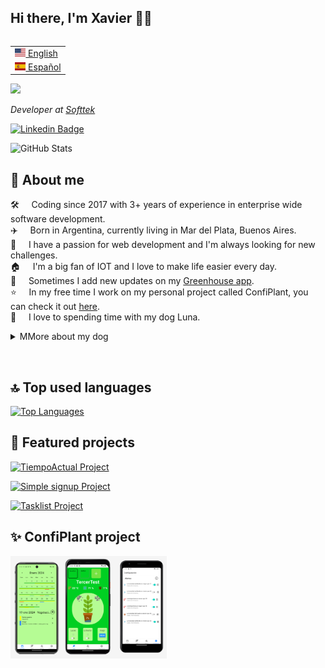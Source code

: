 ## Hi there, I'm Xavier 👋🏼

<table align="right">
 <tr><td><a href="README.md"><img src="https://github.com/BDKX16/BDKX16/blob/main/uploads/us-flag.png?raw=true" height="13"> English</a></td></tr>
 <tr><td><a href="README_es.md"><img src="https://github.com/BDKX16/BDKX16/blob/main/uploads/es-flag.png?raw=true" height="13"> Español</a></td></tr>
</table>

<img src="https://github.com/BDKX16/BDKX16/blob/main/uploads/animoji.png?raw=true" width="230">

<p><em>Developer at <a href="https://producthackers.com/es/?utm_source=mail&utm_medium=gmail&utm_campaign=firma&utm_term=leandro">Softtek</a></em><p>

[![Linkedin Badge](https://img.shields.io/badge/-Xavier%20Galarreta-blue?style=social&logo=Linkedin&logoColor=blue&link=https://www.linkedin.com/in/xavier-galarreta-52a076212)](https://www.linkedin.com/in/xavier-galarreta-52a076212)

![GitHub Stats](https://github-readme-stats-fork-amber.vercel.app/api?username=BDKX16&show_icons=true)

## 🤖 About me

🛠️ &nbsp; &nbsp; Coding since 2017 with 3+ years of experience in enterprise wide software development.\
✈️ &nbsp; &nbsp; Born in Argentina, currently living in Mar del Plata, Buenos Aires.\
📱 &nbsp; &nbsp; I have a passion for web development and I'm always looking for new challenges.\
🏠 &nbsp; &nbsp; I'm a big fan of IOT and I love to make life easier every day.\
📝 &nbsp; &nbsp; Sometimes I add new updates on my [Greenhouse app](https://confiplant.online).\
⭐️ &nbsp; &nbsp; In my free time I work on my personal project called ConfiPlant, you can check it out [here](https://play.google.com/store/apps/details?id=com.xavigmp.confiplant&hl=en_US).\
🐶 &nbsp; &nbsp; I love to spending time with my dog Luna.

<details>
<summary>MMore about my dog</summary>&nbsp;

<img src="https://github.com/BDKX16/BDKX16/blob/main/uploads/luna1.jpg" alt="Luna1"  width="250px">&nbsp;

<img src="https://github.com/BDKX16/BDKX16/blob/main/uploads/luna2.jpg" alt="Luna2"  width="250px">&nbsp;

<img src="https://github.com/BDKX16/BDKX16/blob/main/uploads/luna3.jpg" alt="Luna3"  width="250px">
</details>

&nbsp;

## 🔝 Top used languages

[![Top Languages](https://github-readme-stats-fork-amber.vercel.app/api/top-langs/?username=BDKX16&layout=compact&langs_count=6)](https://github.com/BDKX16)

## 🚀 Featured projects

[![TiempoActual Project](https://github-readme-stats-fork-amber.vercel.app/api/pin/?username=BDKX16&repo=tiempoactual)](https://github.com/BDKX16/tiempoactual)

[![Simple signup Project](https://github-readme-stats-fork-amber.vercel.app/api/pin/?username=BDKX16&repo=simple-signup)](https://github.com/BDKX16//simple-signup)

[![Tasklist Project](https://github-readme-stats-fork-amber.vercel.app/api/pin/?username=BDKX16&repo=tasklist)](https://github.com/BDKX16/tasklist)

## ✨ ConfiPlant project

<img src="uploads/mobile-confi.png" alt="Wiset ios" width="250px">

